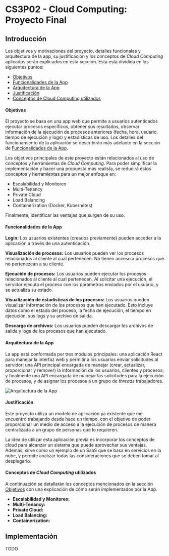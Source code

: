 # CS3P02 - Cloud Computing: Proyecto Final

## Introducción

Los objetivos y motivaciones del proyecto, detalles funcionales y arquitectura de la app, su justificación y los conceptos de *Cloud Computing* aplicados serán explicados en esta sección. Esta está dividida en los siguientes puntos:

- [Objetivos](#objetivos)
- [Funcionalidades de la App](#funcionalidades-de-la-app)
- [Arquitectura de la App](#arquitectura-de-la-app)
- [Justificación](#justificacion)
- [Conceptos de Cloud Computing utilizados](#conceptos-de-cloud-computing-utilizados)

#### Objetivos

El proyecto se basa en una app web que permite a usuarios autenticados ejecutar procesos específicos, obtener sus resultados, observar información de la ejecución de procesos anteriores (fecha, hora, usuario, tiempo de ejecución y logs) y estadísticas de uso. Los detalles del funcionamiento de la aplicación se describirán más adelante en la sección de [Funcionalidades de la App](#funcionalidades-de-la-app).

Los objetivos principales de este proyecto están relacionados al uso de conceptos y herramientas de *Cloud Computing*. Para poder simplificar la implementación y hacer una propuesta más realista, se reducirá estos conceptos y herramientas para un mejor enfoque en:

- Escalabilidad y Monitoreo
- Multi-Tenancy
- Private Cloud
- Load Balancing
- Containerization (Docker, Kubernetes)

Finalmente, identificar las ventajas que surgen de su uso.

#### Funcionalidades de la App

**Login:** Los usuarios existentes (creados previamente) pueden acceder a la aplicación a través de una autenticación.

**Visualización de procesos:** Los usuarios pueden ver los procesos relacionados al cliente al cual pertenecen. No tienen acceso a procesos que no pertenezcan a su cliente.

**Ejecución de procesos:** Los usuarios pueden ejecutar los procesos relacionados al cliente al cual pertenecen. Al solicitar una ejecución, el servidor ejecuta el proceso con los parámetros enviados por el usuario, y se actualiza su estado.

**Visualización de estadísticas de los procesos:** Los usuarios pueden visualizar información de los procesos que han ejecutado. Esto incluye datos como el estado del proceso, la fecha de ejecución, el tiempo en ejecución, sus logs y su archivo de salida.

**Descarga de archivos:** Los usuarios pueden descargar los archivos de salida y logs de los procesos que han ejecutado.

#### Arquitectura de la App
La app está conformada por tres módulos principales: una aplicación React para manejar la interfaz web y permitir a los usuarios enviar solicitudes al servidor; una API principal encargada de manejar (crear, actualizar, proporcionar y remover) la información de los usuarios, clientes y procesos; y finalmente una API encargada de manejar las solicitudes para la ejecución de procesos, y de asignar los procesos a un grupo de *threads* trabajadores.

![Arquitectura de la App](/home/mauricio/Documents/2022-1/Cloud/Proyecto_Cloud/Diagramas/arquitectura.png  "Arquitectura de la App")

#### Justificación

Este proyecto utiliza un modelo de aplicación ya existente que me encuentro trabajando desde hace un tiempo, con el objetivo de poder proporcionar un medio de acceso a la ejecución de procesos de manera centralizada a un grupo de personas que lo requieren.

La idea de utilizar esta aplicación previa es incorporar los conceptos de cloud para alcanzar un sistema que puede aprovechar sus ventajas. Además, sirve como un ejemplo de un SaaS que se basa en servicios en la nube, y permite analizar todas las consideraciones que se deben tomar al desplegarlo.

#### Conceptos de *Cloud Computing* utilizados

A continuación se detallarán los conceptos mencionados en la sección [Objetivos](#objetivos) con una explicación de cómo serán implementados por la App.

- **Escalabilidad y Monitoreo:**
- **Multi-Tenancy:**
- **Private Cloud:**
- **Load Balancing:**
- **Containerization:**

## Implementación

TODO